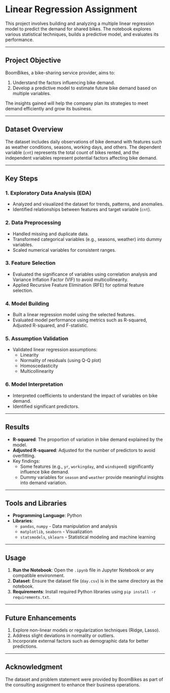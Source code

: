 # Linear Regression Assignment

This project involves building and analyzing a multiple linear regression model to predict the demand for shared bikes. The notebook explores various statistical techniques, builds a predictive model, and evaluates its performance.

---

## **Project Objective**

BoomBikes, a bike-sharing service provider, aims to:
1. Understand the factors influencing bike demand.
2. Develop a predictive model to estimate future bike demand based on multiple variables.

The insights gained will help the company plan its strategies to meet demand efficiently and grow its business.

---

## **Dataset Overview**

The dataset includes daily observations of bike demand with features such as weather conditions, seasons, working days, and others. The dependent variable (`cnt`) represents the total count of bikes rented, and the independent variables represent potential factors affecting bike demand.

---

## **Key Steps**

### 1. **Exploratory Data Analysis (EDA)**
   - Analyzed and visualized the dataset for trends, patterns, and anomalies.
   - Identified relationships between features and target variable (`cnt`).

### 2. **Data Preprocessing**
   - Handled missing and duplicate data.
   - Transformed categorical variables (e.g., seasons, weather) into dummy variables.
   - Scaled numerical variables for consistent ranges.

### 3. **Feature Selection**
   - Evaluated the significance of variables using correlation analysis and Variance Inflation Factor (VIF) to avoid multicollinearity.
   - Applied Recursive Feature Elimination (RFE) for optimal feature selection.

### 4. **Model Building**
   - Built a linear regression model using the selected features.
   - Evaluated model performance using metrics such as R-squared, Adjusted R-squared, and F-statistic.

### 5. **Assumption Validation**
   - Validated linear regression assumptions:
     - Linearity
     - Normality of residuals (using Q-Q plot)
     - Homoscedasticity
     - Multicollinearity

### 6. **Model Interpretation**
   - Interpreted coefficients to understand the impact of variables on bike demand.
   - Identified significant predictors.

---

## **Results**

- **R-squared**: The proportion of variation in bike demand explained by the model.
- **Adjusted R-squared**: Adjusted for the number of predictors to avoid overfitting.
- Key findings:
  - Some features (e.g., `yr`, `workingday`, and `windspeed`) significantly influence bike demand.
  - Dummy variables for `season` and `weather` provide meaningful insights into demand variation.

---

## **Tools and Libraries**

- **Programming Language**: Python
- **Libraries**:
  - `pandas`, `numpy` - Data manipulation and analysis
  - `matplotlib`, `seaborn` - Visualization
  - `statsmodels`, `sklearn` - Statistical modeling and machine learning

---

## **Usage**

1. **Run the Notebook**: Open the `.ipynb` file in Jupyter Notebook or any compatible environment.
2. **Dataset**: Ensure the dataset file (`day.csv`) is in the same directory as the notebook.
3. **Requirements**: Install required Python libraries using `pip install -r requirements.txt`.

---

## **Future Enhancements**

1. Explore non-linear models or regularization techniques (Ridge, Lasso).
2. Address slight deviations in normality or outliers.
3. Incorporate external factors such as demographic data for better predictions.

---

## **Acknowledgment**

The dataset and problem statement were provided by BoomBikes as part of the consulting assignment to enhance their business operations.
